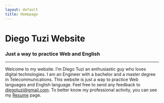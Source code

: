 ```yaml
---
layout: default
title: Homepage
---
```


# Diego Tuzi Website
### **Just a way to practice Web and English**
---
Welcome to my website. I’m Diego Tuzi an enthusiastic guy who loves digital technologies. I am an Engineer with a bachelor and a master degree in Telecommunications. This website is just a way to practice Web languages and English language. Feel free to send any feedback to [diegotuzi@gmail.com](mailto:diegotuzi@gmail.com). To better know my professional activity, you can see my [Resume](resume.html) page.